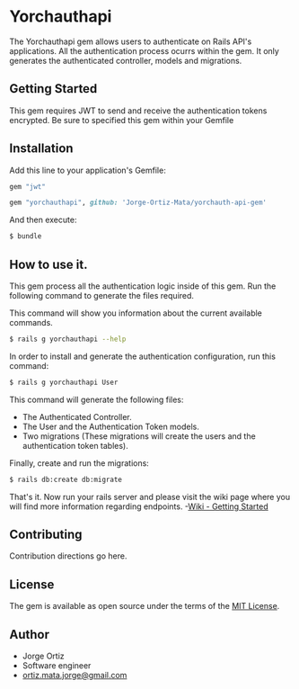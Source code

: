 # Yorchauthapi
The Yorchauthapi gem allows users to authenticate on Rails API's applications.
All the authentication process ocurrs within the gem. It only generates the authenticated controller,
models and migrations.

## Getting Started
This gem requires JWT to send and receive the authentication tokens encrypted.
Be sure to specified this gem within your Gemfile

## Installation
Add this line to your application's Gemfile:

```ruby
gem "jwt"

gem "yorchauthapi", github: 'Jorge-Ortiz-Mata/yorchauth-api-gem'
```

And then execute:
```bash
$ bundle
```

## How to use it.
This gem process all the authentication logic inside of this gem.
Run the following command to generate the files required.

This command will show you information about the current available commands.
```bash
$ rails g yorchauthapi --help
```

In order to install and generate the authentication configuration, run this command:
```bash
$ rails g yorchauthapi User
```
This command will generate the following files:
- The Authenticated Controller.
- The User and the Authentication Token models.
- Two migrations (These migrations will create the users and the authentication token tables).


Finally, create and run the migrations:
```bash
$ rails db:create db:migrate
```

That's it.
Now run your rails server and please visit the wiki page where you will find more information regarding endpoints.
-[Wiki - Getting Started](https://github.com/Jorge-Ortiz-Mata/yorchauth-api-gem/wiki)

## Contributing
Contribution directions go here.

## License
The gem is available as open source under the terms of the [MIT License](https://opensource.org/licenses/MIT).


## Author

* Jorge Ortiz
* Software engineer
* ortiz.mata.jorge@gmail.com
